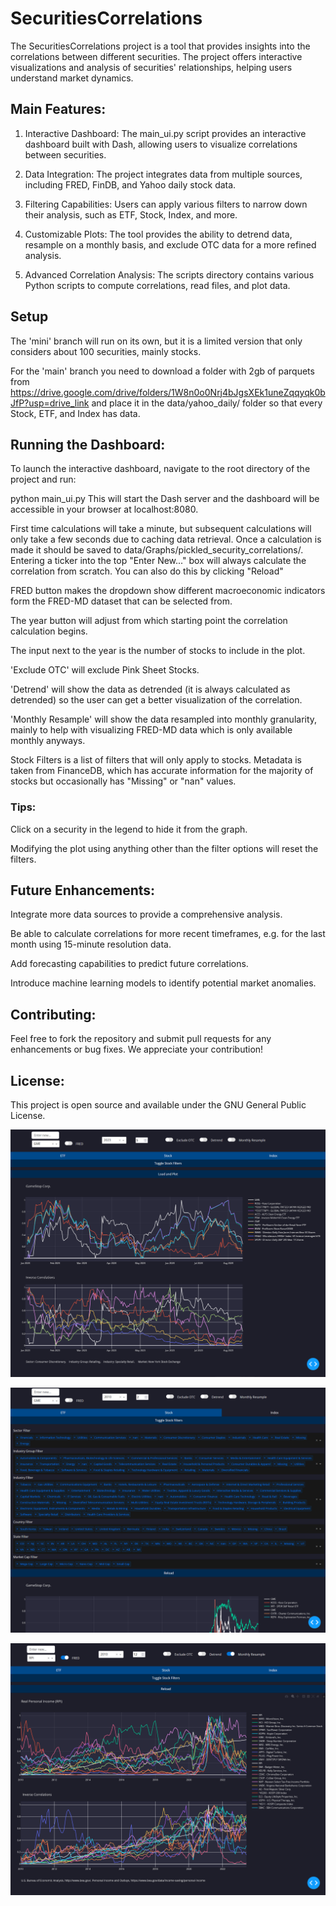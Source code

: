 # SecuritiesCorrelations
The SecuritiesCorrelations project is a tool that provides insights into the correlations between different securities. The project offers interactive visualizations and analysis of securities' relationships, helping users understand market dynamics.


## Main Features:
1. Interactive Dashboard: The main_ui.py script provides an interactive dashboard built with Dash, allowing users to visualize correlations between securities.

2. Data Integration: The project integrates data from multiple sources, including FRED, FinDB, and Yahoo daily stock data.

3. Filtering Capabilities: Users can apply various filters to narrow down their analysis, such as ETF, Stock, Index, and more.

4. Customizable Plots: The tool provides the ability to detrend data, resample on a monthly basis, and exclude OTC data for a more refined analysis.

5. Advanced Correlation Analysis: The scripts directory contains various Python scripts to compute correlations, read files, and plot data.

## Setup
The 'mini' branch will run on its own, but it is a limited version that only considers about 100 securities, mainly stocks. 

For the 'main' branch you need to download a folder with 2gb of parquets from https://drive.google.com/drive/folders/1W8n0o0Nrj4bJgsXEk1uneZqqyqk0bJfP?usp=drive_link and place it in the data/yahoo_daily/ folder so that every Stock, ETF, and Index has data.   

## Running the Dashboard:
To launch the interactive dashboard, navigate to the root directory of the project and run:

python main_ui.py
This will start the Dash server and the dashboard will be accessible in your browser at localhost:8080. 

First time calculations will take a minute, but subsequent calculations will only take a few seconds due to caching data retrieval. Once a calculation is made it should be saved to data/Graphs/pickled_security_correlations/.
Entering a ticker into the top "Enter New..." box will always calculate the correlation from scratch. You can also do this by clicking "Reload"  

FRED button makes the dropdown show different macroeconomic indicators form the FRED-MD dataset that can be selected from.

The year button will adjust from which starting point the correlation calculation begins. 

The input next to the year is the number of stocks to include in the plot.

'Exclude OTC' will exclude Pink Sheet Stocks.

'Detrend' will show the data as detrended (it is always calculated as detrended) so the user can get a better visualization of the correlation.

'Monthly Resample' will show the data resampled into monthly granularity, mainly to help with visualizing FRED-MD data which is only available monthly anyways.

Stock Filters is a list of filters that will only apply to stocks. Metadata is taken from FinanceDB, which has accurate information for the majority of stocks but occasionally has "Missing" or "nan" values.

### Tips:
Click on a security in the legend to hide it from the graph.

Modifying the plot using anything other than the filter options will reset the filters.

## Future Enhancements:
Integrate more data sources to provide a comprehensive analysis.

Be able to calculate correlations for more recent timeframes, e.g. for the  last month using 15-minute resolution data.

Add forecasting capabilities to predict future correlations.

Introduce machine learning models to identify potential market anomalies.
## Contributing:
Feel free to fork the repository and submit pull requests for any enhancements or bug fixes. We appreciate your contribution!

## License:
This project is open source and available under the GNU General Public License.

![GME Plot](ui/screenshots/GME_default.png)

![Dropdown Filters](ui/screenshots/GME_filters.png)

![RPI Plot with 12 traces shown](ui/screenshots/RPI_12traces_2010.png)
